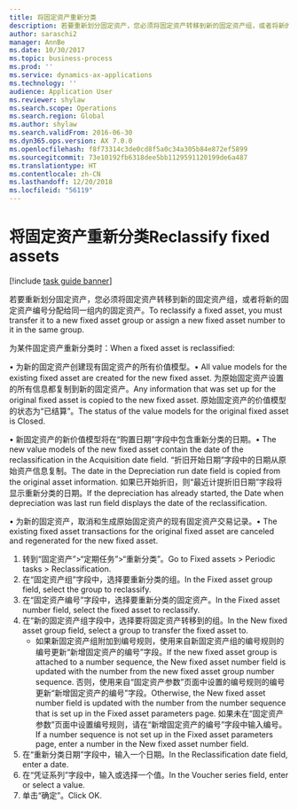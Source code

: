 ```yaml
---
title: 将固定资产重新分类
description: 若要重新划分固定资产，您必须将固定资产转移到新的固定资产组，或者将新的固定资产编号分配给同一组内的固定资产。
author: saraschi2
manager: AnnBe
ms.date: 10/30/2017
ms.topic: business-process
ms.prod: ''
ms.service: dynamics-ax-applications
ms.technology: ''
audience: Application User
ms.reviewer: shylaw
ms.search.scope: Operations
ms.search.region: Global
ms.author: shylaw
ms.search.validFrom: 2016-06-30
ms.dyn365.ops.version: AX 7.0.0
ms.openlocfilehash: f8f73314c3de0cd8f5a0c34a305b84e872ef5899
ms.sourcegitcommit: 73e10192fb6318dee5bb1129591120199de6a487
ms.translationtype: HT
ms.contentlocale: zh-CN
ms.lasthandoff: 12/20/2018
ms.locfileid: "56119"
---
```

# <a name="reclassify-fixed-assets"></a><span data-ttu-id="1d708-103">将固定资产重新分类</span><span class="sxs-lookup"><span data-stu-id="1d708-103">Reclassify fixed assets</span></span>

[!include [task guide banner](../../includes/task-guide-banner.md)]

<span data-ttu-id="1d708-104">若要重新划分固定资产，您必须将固定资产转移到新的固定资产组，或者将新的固定资产编号分配给同一组内的固定资产。</span><span class="sxs-lookup"><span data-stu-id="1d708-104">To reclassify a fixed asset, you must transfer it to a new fixed asset group or assign a new fixed asset number to it in the same group.</span></span> 

<span data-ttu-id="1d708-105">为某件固定资产重新分类时：</span><span class="sxs-lookup"><span data-stu-id="1d708-105">When a fixed asset is reclassified:</span></span>

<span data-ttu-id="1d708-106">• 为新的固定资产创建现有固定资产的所有价值模型。</span><span class="sxs-lookup"><span data-stu-id="1d708-106">• All value models for the existing fixed asset are created for the new fixed asset.</span></span> <span data-ttu-id="1d708-107">为原始固定资产设置的所有信息都复制到新的固定资产。</span><span class="sxs-lookup"><span data-stu-id="1d708-107">Any information that was set up for the original fixed asset is copied to the new fixed asset.</span></span> <span data-ttu-id="1d708-108">原始固定资产的价值模型的状态为“已结算”。</span><span class="sxs-lookup"><span data-stu-id="1d708-108">The status of the value models for the original fixed asset is Closed.</span></span> 

<span data-ttu-id="1d708-109">• 新固定资产的新价值模型将在“购置日期”字段中包含重新分类的日期。</span><span class="sxs-lookup"><span data-stu-id="1d708-109">• The new value models of the new fixed asset contain the date of the reclassification in the Acquisition date field.</span></span> <span data-ttu-id="1d708-110">“折旧开始日期”字段中的日期从原始资产信息复制。</span><span class="sxs-lookup"><span data-stu-id="1d708-110">The date in the Depreciation run date field is copied from the original asset information.</span></span> <span data-ttu-id="1d708-111">如果已开始折旧，则“最近计提折旧日期”字段将显示重新分类的日期。</span><span class="sxs-lookup"><span data-stu-id="1d708-111">If the depreciation has already started, the Date when depreciation was last run field displays the date of the reclassification.</span></span> 

<span data-ttu-id="1d708-112">• 为新的固定资产，取消和生成原始固定资产的现有固定资产交易记录。</span><span class="sxs-lookup"><span data-stu-id="1d708-112">• The existing fixed asset transactions for the original fixed asset are canceled and regenerated for the new fixed asset.</span></span>

1. <span data-ttu-id="1d708-113">转到“固定资产”>“定期任务”>“重新分类”。</span><span class="sxs-lookup"><span data-stu-id="1d708-113">Go to Fixed assets > Periodic tasks > Reclassification.</span></span>
2. <span data-ttu-id="1d708-114">在“固定资产组”字段中，选择要重新分类的组。</span><span class="sxs-lookup"><span data-stu-id="1d708-114">In the Fixed asset group field, select the group to reclassify.</span></span>
3. <span data-ttu-id="1d708-115">在“固定资产编号”字段中，选择要重新分类的固定资产。</span><span class="sxs-lookup"><span data-stu-id="1d708-115">In the Fixed asset number field, select the fixed asset to reclassify.</span></span>
4. <span data-ttu-id="1d708-116">在“新的固定资产组字段中，选择要将固定资产转移到的组。</span><span class="sxs-lookup"><span data-stu-id="1d708-116">In the New fixed asset group field, select a group to transfer the fixed asset to.</span></span>
    * <span data-ttu-id="1d708-117">如果新固定资产组附加到编号规则，使用来自新固定资产组的编号规则的编号更新“新增固定资产的编号”字段。</span><span class="sxs-lookup"><span data-stu-id="1d708-117">If the new fixed asset group is attached to a number sequence, the New fixed asset number field is updated with the number from the new fixed asset group number sequence.</span></span> <span data-ttu-id="1d708-118">否则，使用来自“固定资产参数”页面中设置的编号规则的编号更新“新增固定资产的编号”字段。</span><span class="sxs-lookup"><span data-stu-id="1d708-118">Otherwise, the New fixed asset number field is updated with the number from the number sequence that is set up in the Fixed asset parameters page.</span></span> <span data-ttu-id="1d708-119">如果未在“固定资产参数”页面中设置编号规则，请在“新增固定资产的编号”字段中输入编号。</span><span class="sxs-lookup"><span data-stu-id="1d708-119">If a number sequence is not set up in the Fixed asset parameters page, enter a number in the New fixed asset number field.</span></span>  
5. <span data-ttu-id="1d708-120">在“重新分类日期”字段中，输入一个日期。</span><span class="sxs-lookup"><span data-stu-id="1d708-120">In the Reclassification date field, enter a date.</span></span>
6. <span data-ttu-id="1d708-121">在“凭证系列”字段中，输入或选择一个值。</span><span class="sxs-lookup"><span data-stu-id="1d708-121">In the Voucher series field, enter or select a value.</span></span>
7. <span data-ttu-id="1d708-122">单击“确定”。</span><span class="sxs-lookup"><span data-stu-id="1d708-122">Click OK.</span></span>

